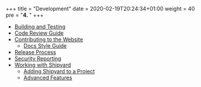 +++
title = "Development"
date = 2020-02-19T20:24:34+01:00
weight = 40
pre = "<b>4. </b>"
+++

* [Building and Testing](building-testing)
* [Code Review Guide](code-review)
* [Contributing to the Website](website)
  * [Docs Style Guide](website/style_guide)
* [Release Process](release-process)
* [Security Reporting](security)
* [Working with Shipyard](shipyard)
  * [Adding Shipyard to a Project](shipyard/first-time)
  * [Advanced Features](shipyard/advanced)
